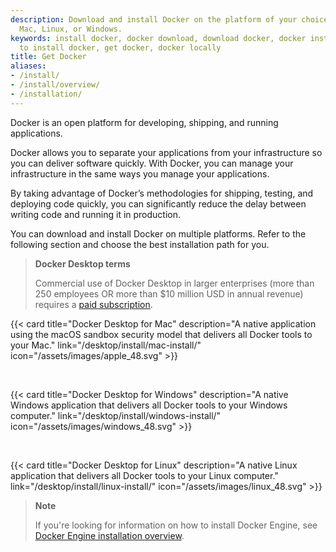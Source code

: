 ```yaml
---
description: Download and install Docker on the platform of your choice, including
  Mac, Linux, or Windows.
keywords: install docker, docker download, download docker, docker installation, how
  to install docker, get docker, docker locally
title: Get Docker
aliases:
- /install/
- /install/overview/
- /installation/
---
```


Docker is an open platform for developing, shipping, and running applications.

Docker allows you to separate your applications from your infrastructure so you
can deliver software quickly. With Docker, you can manage your infrastructure in
the same ways you manage your applications. 

By taking advantage of Docker’s
methodologies for shipping, testing, and deploying code quickly, you can
significantly reduce the delay between writing code and running it in production.

You can download and install Docker on multiple platforms. Refer to the following
section and choose the best installation path for you.

> **Docker Desktop terms**
>
> Commercial use of Docker Desktop in larger enterprises (more than 250
> employees OR more than $10 million USD in annual revenue) requires a [paid
> subscription](https://www.docker.com/pricing/).

{{< card
  title="Docker Desktop for Mac"
  description="A native application using the macOS sandbox security model that delivers all Docker tools to your Mac."
  link="/desktop/install/mac-install/"
  icon="/assets/images/apple_48.svg" >}}

<br>

{{< card
  title="Docker Desktop for Windows"
  description="A native Windows application that delivers all Docker tools to your Windows computer."
  link="/desktop/install/windows-install/"
  icon="/assets/images/windows_48.svg" >}}

<br>

{{< card
  title="Docker Desktop for Linux"
  description="A native Linux application that delivers all Docker tools to your Linux computer."
  link="/desktop/install/linux-install/"
  icon="/assets/images/linux_48.svg" >}}

> **Note**
>
> If you're looking for information on how to install Docker Engine, see [Docker Engine installation overview](/engine/install/).
